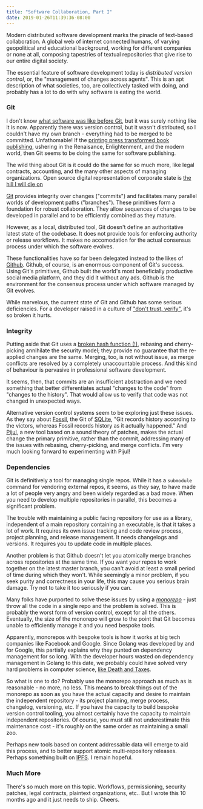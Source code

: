 ```yaml
---
title: "Software Collaboration, Part I"
date: 2019-01-26T11:39:36-08:00
---
```


Modern distributed software development marks the pinacle of text-based collaboration.
A global web of internet connected humans, of varying geopolitical and
educational background, working for different companies or none at all,
composing tapestries of textual repositories that give rise to our entire
digital society. 

The essential feature of software development today is *distributed version control*, or, 
the "management of changes across agents".
This is an apt description of what societies, too, are collectively tasked with doing,
and probably has a lot to do with why software is eating the world.

### Git 

I don't know [what software was like before
Git](https://hackernoon.com/how-git-changed-the-history-of-software-version-control-5f2c0a0850df),
but it was surely nothing like it is now.
Apparently there was version control, but it wasn't distributed,
so I couldn't have my own branch - everything had to be merged to be committed.
Unfathomable! If the [printing press transformed book
publishing](https://en.wikipedia.org/wiki/The_Gutenberg_Galaxy),
ushering in the Renaisance, Enlightenment, and the modern world, 
then Git seems to be doing the same for software publishing. 

The wild thing about Git is it could do the same for so much more,
like legal contracts, accounting, and the many other aspects of managing
organizations. Open source digital representation of corporate state is [the hill I will die
on](https://twitter.com/buchmanster/status/1114171454684372999)

[Git](https://git-scm.com/) provides integrity over changes ("commits") 
and facilitates many parallel worlds of development paths ("branches").
These primitives form a foundation for robust collaboration. 
They allow sequences of changes to be developed in parallel and to be
efficiently combined as they mature.

However, as a local, distributed tool, Git doesn't define an authoritative
latest state of the codebase. It does not provide tools for enforcing authority 
or release workflows. It makes no accomodation for the actual consensus process under
which the software evolves.

These functionalities have so far been delegated instead to the likes of 
[Github](https://github.com).
Github, of course, is an enormous component of Git's success.
Using Git's primitives, Github built the world's most beneficially productive social media platform,
and they did it without any ads. Github is the environment for the consensus
process under which software managed by Git evolves. 

While marvelous, the current state of Git and Github has some serious deficiencies.
For a developer raised in a culture of ["don't trust, verify"](https://store.blockstream.com/product/dont-trust-verify-tshirt/), 
it's so broken it hurts.

### Integrity

Putting aside that Git uses a [broken hash function (!)](https://shattered.io/), 
rebasing and cherry-picking annihilate the security model;
they provide no guarantee that the re-applied changes are the same.
Merging, too, is not without issue, as merge conflicts are resolved 
by a completely unaccountable process.
And this kind of behaviour is pervasive in professional software development.

It seems, then, that commits are an insufficient abstraction and we need
something that better differentiates actual "changes to the code" from "changes to the history".
That would allow us to verify that code was not changed in unexpected ways.

Alternative version control systems seem to be exploring just these issues.
As they say about [Fossil](https://www.fossil-scm.org), the Git of
[SQLite](https://www.sqlite.org/index.html),
"Git records history according to the victors, whereas Fossil records history as
it actually happened." And [Pijul](https://pijul.org/), a new tool based on a sound
theory of patches, makes the actual change the primary primitive, rather than
the commit, addressing many of the issues with rebasing, cherry-picking, and merge
conflicts. I'm very much looking forward to experimenting with Pijul!

### Dependencies

Git is definitively a tool for managing single repos.
While it has a `submodule` command for vendoring external repos,
it seems, as they say, to have made a lot of people very angry and been widely regarded as
a bad move. When you need to develop multiple repositories in parallel, this becomes
a significant problem.

The trouble with maintaining a public facing repository for use as a library,
independent of a main repository containing an executable, is
that it takes a lot of work. It requires its own issue tracking and code review
process, project planning, and release management. It needs changelogs and versions. 
It requires you to update code in multiple places.

Another problem is that Github doesn't let you atomically merge branches across
repositories at the same time. If you want your repos to work together on the latest 
master branch, you can't avoid at least a small period of time during which they
won't. While seemingly a minor problem, if you seek purity and
correctness in your life, this may cause you serious brain damage. 
Try not to take it too seriously if you can.

Many folks have purported to solve these issues by using a
[*monorepo*](https://en.wikipedia.org/wiki/Monorepo) - just
throw all the code in a single repo and the problem is solved. 
This is probably the worst form of version control, except for all the others.
Eventually, the size of the monorepo will grow to the point that Git becomes unable 
to efficiently manage it and you need bespoke tools. 

Apparently, monorepos with bespoke tools is how it works at big tech companies like Facebook and Google.
Since Golang was developed by and for Google, this
partially explains why they punted on dependency management for so long.
With the developer hours wasted on dependency management in Golang to this date,
we probably could have solved very hard problems in computer science, 
[like Death and Taxes](https://twitter.com/oleganza/status/927678629391171584).

So what is one to do? Probably use the monorepo approach as much as is
reasonable - no more, no less. This means to break things out of the monorepo as
soon as you have the actual capacity and desire to maintain the independent
repository - its project planning, merge process, changelog, versioning, etc.
If you have the capacity to build bespoke version control tooling, you almost
certainly have the capacity to maintain independent repositories. Of course,
you must still not underestimate this maintenance cost - it's roughly on
the same order as maintaining a small zoo.

Perhaps new tools based on content addressable data will emerge to aid this process, and to better support atomic
multi-repository releases. Perhaps something built on [IPFS](https://ipfs.io/). I remain hopeful.

### Much More

There's so much more on this topic. Workflows, permissioning, security patches, 
legal contracts, plaintext organizations, etc.. But I wrote this 10 months ago and it just needs to ship. 
Cheers.

